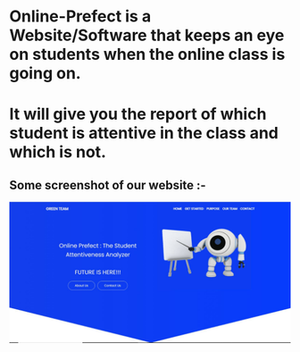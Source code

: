 # Online-Prefect is a Website/Software that keeps an eye on students when the online class is going on. 
# It will give you the report of which student is attentive in the class and which is not.

## Some screenshot of our website :-

<img src="https://github.com/Sakshamkhandelwal123/Online-Prefect/blob/master/Capture116.JPG" alt="main">
